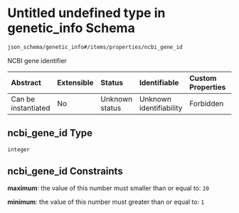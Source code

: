 # Untitled undefined type in genetic\_info Schema

```txt
json_schema/genetic_info#/items/properties/ncbi_gene_id
```

NCBI gene identifier

| Abstract            | Extensible | Status         | Identifiable            | Custom Properties | Additional Properties | Access Restrictions | Defined In                                                                                                   |
| :------------------ | :--------- | :------------- | :---------------------- | :---------------- | :-------------------- | :------------------ | :----------------------------------------------------------------------------------------------------------- |
| Can be instantiated | No         | Unknown status | Unknown identifiability | Forbidden         | Allowed               | none                | [genetic\_info.schema.json\*](../../out/schemas/sub-schemas/genetic_info.schema.json "open original schema") |

## ncbi\_gene\_id Type

`integer`

## ncbi\_gene\_id Constraints

**maximum**: the value of this number must smaller than or equal to: `20`

**minimum**: the value of this number must greater than or equal to: `1`
